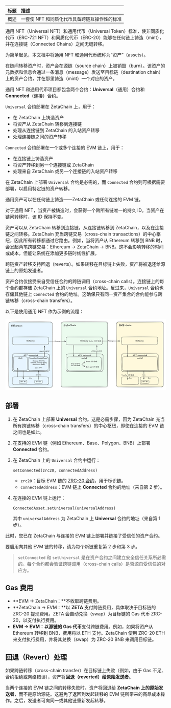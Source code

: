 |标题|描述|
|:-|:-|
|概述|一套使 NFT 和同质化代币具备跨链互操作性的标准|

通用 NFT（Universal NFT）和通用代币（Universal Token）标准，使非同质化代币（ERC-721 NFT）和同质化代币（ERC-20）能够在任何链上铸造（mint），并在连接链（Connected Chains）之间无缝转移。

为简单起见，本文档中将通用 NFT 和通用代币统称为“资产”（assets）。

在链间转移资产时，资产会在源链（source chain）上被销毁（burn）。该资产的元数据和信息会通过一条消息（message）发送至目标链（destination chain）上的资产合约，并在那里铸造（mint）一个对应的资产。

通用 NFT 和通用代币项目都包含两个合约：**Universal**（通用）合约和 **Connected**（连接）合约。

`Universal` 合约部署在 ZetaChain 上，用于：

* 在 ZetaChain 上铸造资产
* 将资产从 ZetaChain 转移到连接链
* 处理从连接链到 ZetaChain 的入站资产转移
* 处理连接链之间的资产转移

`Connected` 合约部署在一个或多个连接的 EVM 链上，用于：

* 在连接链上铸造资产
* 将资产转移到另一个连接链或 ZetaChain
* 处理来自 ZetaChain 或另一个连接链的入站资产转移

在 ZetaChain 上部署 `Universal` 合约是必需的，而 `Connected` 合约则可根据需要部署，以启用特定链的资产转移。

通用资产可以在任何链上铸造——ZetaChain 或任何连接的 EVM 链。

对于通用 NFT，当资产被铸造时，会获得一个跨所有链唯一的持久 ID。当资产在链间转移时，该 ID 保持不变。

资产可以从 ZetaChain 转移到连接链，从连接链转移到 ZetaChain，以及在连接链之间转移。ZetaChain 充当跨链交易（cross-chain transactions）的中心枢纽，因此所有转移都通过它路由。例如，当将资产从 Ethereum 转移到 BNB 时，会发起两笔跨链交易：Ethereum → ZetaChain → BNB。这不会影响转移的时间或成本，但能让系统在添加更多链时线性扩展。

跨链资产转移支持回退（reverts）。如果转移在目标链上失败，资产将被退还给源链上的原始发送者。

资产合约仅接受来自受信任合约的跨链调用（cross-chain calls）。连接链上的每个合约都存储 ZetaChain 上的 `Universal` 合约地址。反过来，`Universal` 合约也存储其他链上 `Connected` 合约的地址。这确保只有同一资产集合的合约能参与跨链转移（cross-chain transfers）。

以下是使用通用 NFT 作为示例的流程：

<img src="../../images/Build/UniversalAssets/tutorials-nft.webp">

## 部署

1. 在 ZetaChain 上部署 **Universal** 合约。这是必需步骤，因为 ZetaChain 充当所有跨链转移（cross-chain transfers）的中心枢纽，即使在连接的 EVM 链之间也是如此。

2. 在支持的 EVM 链（例如 Ethereum、Base、Polygon、BNB）上部署 **Connected** 合约。

3. 在 ZetaChain 上的 `Universal` 合约中运行：

   ```solidity
   setConnected(zrc20, connectedAddress)
   ```

   * `zrc20`：目标 EVM 链的 [ZRC-20 合约](https://www.zetachain.com/docs/developers/evm/zrc20)，用于标识链。
   * `connectedAddress`：EVM 链上 **Connected** 合约的地址（来自第 2 步）。

4. 在连接的 EVM 链上运行：

   ```solidity
   ConnectedAsset.setUniversal(universalAddress)
   ```

   其中 `universalAddress` 为 ZetaChain 上 **Universal** 合约的地址（来自第 1 步）。

此时，您已在 ZetaChain 与连接的 EVM 链上部署并链接了受信任的资产合约。

要启用向其他 EVM 链的转移，请为每个新链重复第 2 步和第 3 步。

> `setConnected` 和 `setUniversal` 是在资产合约之间建立安全信任关系所必需的。每个合约都会验证跨链调用（cross-chain calls）是否源自受信任的对应方。

## Gas 费用

* **EVM → ZetaChain：**不收取跨链费用。
* **ZetaChain → EVM：**以 **ZETA** 支付跨链费用，具体取决于目标链的 ZRC-20 提现费用。ZETA 会自动兑换（swap）为目标链的 Gas 代币 ZRC-20，以支付执行费用。
* **EVM → EVM：**以**源链的 Gas 代币**支付跨链费用。例如，如果将资产从 Ethereum 转移到 BNB，费用将以 ETH 支付。ZetaChain 使用 ZRC-20 ETH 来支付执行费用，并将其兑换（swap）为 ZRC-20 BNB 来调用目标链。

## 回退（Revert）处理

如果跨链转移（cross-chain transfer）在目标链上失败（例如，由于 Gas 不足、合约拒绝或网络错误），资产将**回退（reverted）给原始发送者**。

当两个连接的 EVM 链之间的转移失败时，资产将回退给 **ZetaChain 上的原始发送者**，而不是原始源链。这避免了返回到发起转移的 EVM 链所带来的高昂成本操作。之后，发送者可向同一或其他链重新发起转移。
